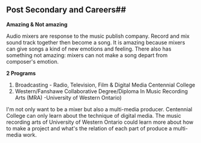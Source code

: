## Post Secondary and Careers##

**Amazing & Not amazing**

Audio mixers are response to the music publish company. Record and mix sound track together then become a song. It is amazing because mixers can give songs a kind of new emotions and feeling. There also has something not amazing: mixers can not make a song depart from composer's emotion.

**2 Programs**                                                                                                                           

1. Broadcasting - Radio, Television, Film & Digital Media                                                                     Centennial College                                                                                                              
2. Western/Fanshawe Collaborative Degree/Diploma In Music Recording Arts (MRA) -University of Western Ontario)



I'm not only want to be a mixer but also a multi-media producer. Centennial College can only learn about the technique of digital media. The music recording arts of University of Western Ontario could learn more about how to make a project and what's the relation of each part of produce a multi-media work.